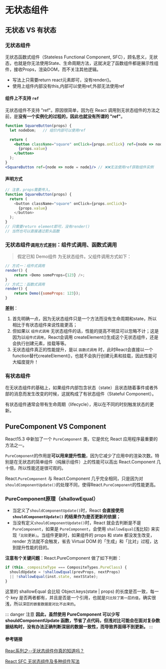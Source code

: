 # 无状态组件

## 无状态 VS 有状态

### 无状态组件
无状态函数式组件（Stateless Functional Component, SFC），顾名思义，无状态，也就是你无法使用State、生命周期方法，这就决定了函数组件都是展示性组件，接收Props，渲染DOM，而不关注其他逻辑。
- 写法上只需要return react元素即可，没有render()。
- 使用上组件内部没有this,内部可以使用ref,外部无法使用ref

#### 组件上不支持 `ref`
无状态组件不支持 "ref"。原因很简单，因为在 React 调用到无状态组件的方法之前，是**没有一个实例化的过程的，因此也就没有所谓的 "ref"**。
```jsx harmony
function SquareButton(props) {
  let nodeDom;   // 组价内部可以使用ref
  
  return (
    <button className="square" onClick={props.onClick} ref={node => nodeDom = node}>
      {props.value}
    </button>
  );
}
<SquareButton ref={node => node = node}/> // ❌❌无法使用ref获取组件实例
```

#### 声明方式
```js
// 注意，props需要传入。
function SquareButton(props) {
  return (
    <button className="square" onClick={props.onClick}>
      {props.value}
    </button>
  );
}
// 只需要return element即可，没有render()
// 当然也可以直接通过箭头函数
```
### 无状态组件`调用方式差别`：组件式调用、函数式调用

> 假定已知 Demo组件 为无状态组件。父组件调用方式如下：
```js
// 方式一：组件式调用
render() {
    return <Demo someProps={123} />;
}
// 方式二：函数式调用
render() {
    return Demo({someProps: 123});
}
```

**差别**：
1. 首先明确一点，因为无状态组件只是一个方法而没有生命周期和state，所以相比于有状态组件来说性能更高；
2. 但如果以 `组件式调用` 无状态组件的话，性能的提高不明显可以忽略不计；这是因为以`组件式调用`，React会调用 createElement()生成这个无状态组件，还是会执行创建元素，挂载等等。
3. 无状态组件真正的性能提升，是以 `函数式调用` 时，此时React会直接以一个function替代createElement()，也就不会执行创建元素和挂载，因此性能可大幅度提升！


### 有状态组件

在无状态组件的基础上，如果组件内部包含状态（state）且状态随着事件或者外部的消息而发生改变的时候，这就构成了有状态组件（Stateful Component）。

有状态组件通常会带有生命周期（lifecycle），用以在不同的时刻触发状态的更新。

## PureComponent VS Component

React15.3 中新加了一个 `PureComponent` 类，它是优化 React 应用程序最重要的方法之一。

`PureComponent`的作用是**可以用来提升性能**，因为它减少了应用中的渲染次数。特别是在无状态的简单组件（纯展示组件）上的性能可以高出 React.Component 几十倍，所以性能还是很可观的。

React.`PureComponent` 与 React.Component 几乎完全相同，只是因为对 `shouldComponentUpdate()`的处理不同，使得React.`PureComponent`的性能更高。

### PureComponent原理（shallowEqual）

- 当定义了`shouldComponentUpdate()`时，React **会直接使用 `shouldComponentUpdate()` 的结果作为是否更新的依据**；
- 当没有定义`shouldComponentUpdate()`时，React 就会去判断是不是 `PureComponent`，如果是 `PureComponent`，会使用 `shallowEqual`(浅比较) 来实现`「比较更新」`。当组件更新时，如果组件的 props 和 state 都没发生改变，render 方法就不会触发，省去 Virtual DOM 的「生成」和「比对」过程，达到提升性能的目的。

**注意有个关键问题**：React.PureComponent 做了如下判断：
```js
if (this._compositeType === CompositeTypes.PureClass) {
  shouldUpdate = !shallowEqual(prevProps, nextProps)
  || !shallowEqual(inst.state, nextState);
}
```
这里的 shallowEqual 会比较 Object.keys(state | props) 的长度是否一致，每一个 key 是否两者都有，并且是否是一个引用，也就是`只比较了第一层的值`，确实很浅，所以`深层的嵌套数据是对比不出来的`。

::: danger 注意
**因此，虽然使用 PureComponent 可以少写 shouldComponentUpdate 函数，节省了点代码，但浅对比可能会在面对复杂数据结构时，没有办法正确判断深层的数据一致性，而导致界面得不到更新。**
:::

#### 参考链接

[Reac系列之--无状态组件你真的知道吗？](https://www.jianshu.com/p/980abadd8a18)

[React SFC 无状态组件及多种组件写法](https://blog.lbinin.com/frontEnd/React/React-SFC.html#%E5%8E%9F%E7%90%86)
